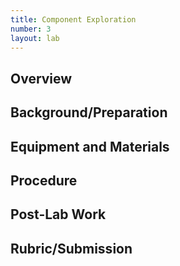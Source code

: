 ```yaml
---
title: Component Exploration
number: 3
layout: lab
---
```


## Overview

## Background/Preparation

## Equipment and Materials

## Procedure

## Post-Lab Work

## Rubric/Submission
